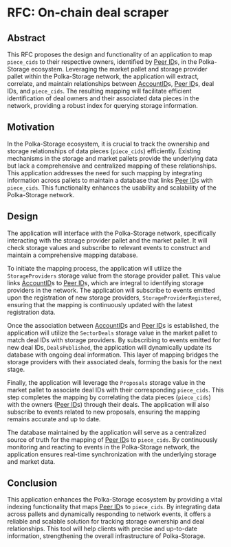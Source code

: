 # RFC: On-chain deal scraper

## Abstract

This RFC proposes the design and functionality of an application to map `piece_cids` to their respective owners, identified by [Peer ID][1]s, in the Polka-Storage ecosystem.
Leveraging the market pallet and storage provider pallet within the Polka-Storage network, the application will extract, correlate, and maintain relationships between [AccountID][2]s, [Peer ID][1]s, deal IDs, and `piece_cids`.
The resulting mapping will facilitate efficient identification of deal owners and their associated data pieces in the network, providing a robust index for querying storage information.

## Motivation

In the Polka-Storage ecosystem, it is crucial to track the ownership and storage relationships of data pieces (`piece_cids`) efficiently.
Existing mechanisms in the storage and market pallets provide the underlying data but lack a comprehensive and centralized mapping of these relationships.
This application addresses the need for such mapping by integrating information across pallets to maintain a database that links [Peer ID][1]s with `piece_cids`.
This functionality enhances the usability and scalability of the Polka-Storage network.

## Design

The application will interface with the Polka-Storage network, specifically interacting with the storage provider pallet and the market pallet.
It will check storage values and subscribe to relevant events to construct and maintain a comprehensive mapping database.

To initiate the mapping process, the application will utilize the `StorageProviders` storage value from the storage provider pallet.
This value links [AccountID][2]s to [Peer ID][1]s, which are integral to identifying storage providers in the network.
 The application will subscribe to events emitted upon the registration of new storage providers, `StorageProviderRegistered`, ensuring that the mapping is continuously updated with the latest registration data.

Once the association between [AccountID][2]s and [Peer ID][1]s is established, the application will utilize the `SectorDeals` storage value in the market pallet to match deal IDs with storage providers.
By subscribing to events emitted for new deal IDs, `DealsPublished`, the application will dynamically update its database with ongoing deal information.
This layer of mapping bridges the storage providers with their associated deals, forming the basis for the next stage.

Finally, the application will leverage the `Proposals` storage value in the market pallet to associate deal IDs with their corresponding `piece_cids`.
This step completes the mapping by correlating the data pieces (`piece_cids`) with the owners ([Peer ID][1]s) through their deals. The application will also subscribe to events related to new proposals, ensuring the mapping remains accurate and up to date.

The database maintained by the application will serve as a centralized source of truth for the mapping of [Peer ID][1]s to `piece_cids`.
By continuously monitoring and reacting to events in the Polka-Storage network, the application ensures real-time synchronization with the underlying storage and market data.

## Conclusion

This application enhances the Polka-Storage ecosystem by providing a vital indexing functionality that maps [Peer ID][1]s to `piece_cids`.
By integrating data across pallets and dynamically responding to network events, it offers a reliable and scalable solution for tracking storage ownership and deal relationships.
This tool will help clients with precise and up-to-date information, strengthening the overall infrastructure of Polka-Storage.

[1]: https://docs.libp2p.io/concepts/fundamentals/peers/#peer-id
[2]: https://docs.rs/frame-system/latest/frame_system/pallet/trait.Config.html#associatedtype.AccountId
